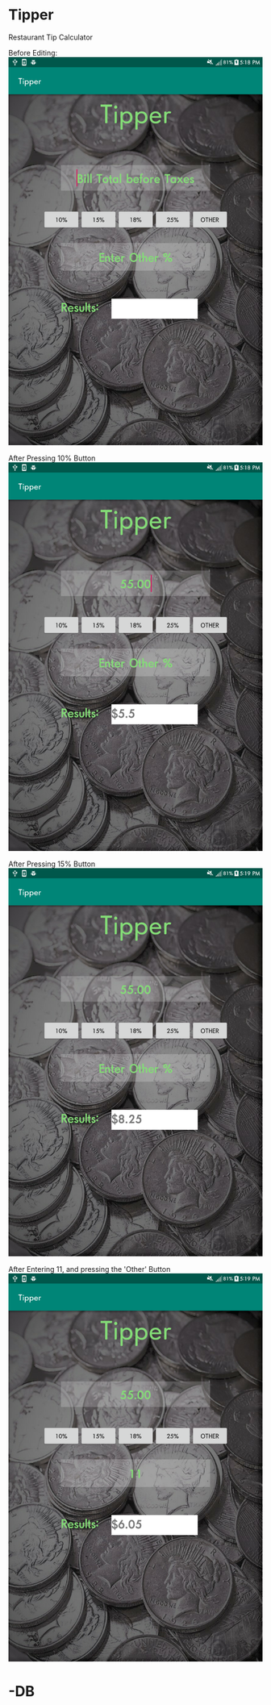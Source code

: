 # Tipper
Restaurant Tip Calculator

Before Editing:
![](Before.png)

After Pressing 10% Button
![](ten.png)

After Pressing 15% Button
![](Fifteen.png)

After Entering 11, and pressing the 'Other' Button
![](eleven.png)

# -DB
